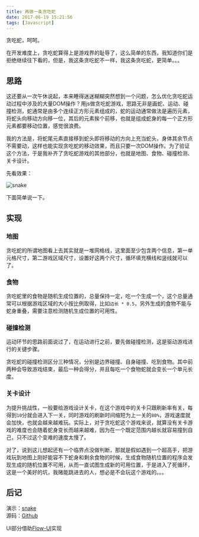 ```yaml
---
title: 再做一条贪吃蛇
date: 2017-06-19 15:21:56
tags: [Javascript]
---
```


贪吃蛇，呵呵。

在开发难度上，贪吃蛇算得上是游戏界的耻辱了，这么简单的东西，我知道你们是拒绝继续往下看的，但是，我这条贪吃蛇不一样，我这条贪吃蛇，更简单。。。

<!-- more -->

## [](#思路 "思路")思路

这还要从一次午休说起，本来睡得迷迷糊糊突然想到一个问题，怎么优化贪吃蛇运动过程中涉及的大量DOM操作？用js做贪吃蛇游戏，思路无非是画蛇、运动、碰撞检测，蛇通常是由多个连续正方形元素组成的，蛇的运动通常做法是遍历元素，将蛇头向移动方向移一位，其后的元素挨个前移，也就是组成蛇身的每一个正方形元素都要移动位置，感觉很浪费。

我的方法是，将蛇尾元素直接移到蛇头即将移动的方向上充当蛇头，身体其余节点不需要动，这样也能实现贪吃蛇的移动效果，而且只要一次DOM操作。为了验证这个方法，于是我补齐了贪吃蛇游戏的其他部分，也就是地图、食物、碰撞检测、关卡设计。

先看效果：

![snake](https://refined-x.com/asset/snake.png)

下面简单说一下。

## [](#实现 "实现")实现

### [](#地图 "地图")地图

贪吃蛇的所谓地图看上去其实就是一堆网格线，这里面至少包含两个信息，第一单元格尺寸，第二游戏区域尺寸，设置好这两个尺寸，循环填充横线和竖线就可以了。

### [](#食物 "食物")食物

贪吃蛇里的食物是随机生成位置的，总量保持一定，吃一个生成一个，这个总量通常可以根据游戏区域的大小按比例取得，比如`边长 * 0.5`，另外生成的食物不能与蛇身重叠，需要注意检测随机生成位置的可用性。

### [](#碰撞检测 "碰撞检测")碰撞检测

运动环节的思路前面说过了，在运动进行之前，要先做碰撞检测，这是驱动游戏进行的关键步骤。

贪吃蛇的碰撞检测区分三种情况，分别是边界碰撞、自身碰撞、吃到食物。其中前两种会导致游戏结束，最后一种会得分，并且每吃一个食物蛇就会变长一个单元长度。

### [](#关卡设计 "关卡设计")关卡设计

为提升挑战性，一般要给游戏设计关卡，在这个游戏中的关卡只跟刷新率有关，每得到`10`分就会进入下一关，同时游戏的刷新时间缩短为上一关的`80%`，游戏速度就会加快，也就会越来越难玩。实际上，对于贪吃蛇这个游戏来说，就算没有关卡游戏的难度也会随着蛇身变长而越来越难，因为在一个既定范围内越长就容易撞到自己，只不过这个变难的速度太慢了。

对了，说到这儿想起还有一个临界点没做判断，那就是假如遇到一个超高手，把游戏玩到地图上刚好能容不下蛇身和剩余食物的时候，生成食物随机位置的程序会发现生成的随机位置不可用，从而一直试图生成新的可用位置，于是进入了死循环，这是一个美好的坑，我赌能跳进去的人，想必是不会玩这个游戏的。。。

## [](#后记 "后记")后记

演示：[snake](//refined-x.com/projects/codes/snake.html)  
源码：[Github](https://github.com/tower1229/tower1229.github.io/blob/master/projects/codes/snake.html)

UI部分借助[Flow-UI](//flow-ui.refined-x.com)实现

